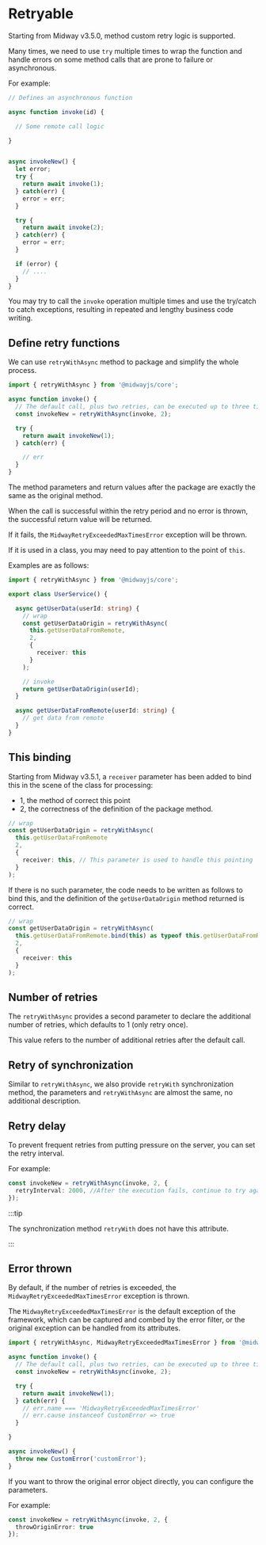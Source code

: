 # Retryable

Starting from Midway v3.5.0, method custom retry logic is supported.

Many times, we need to use `try` multiple times to wrap the function and handle errors on some method calls that are prone to failure or asynchronous.

For example:

```typescript
// Defines an asynchronous function

async function invoke(id) {

  // Some remote call logic

}


async invokeNew() {
  let error;
  try {
    return await invoke(1);
  } catch(err) {
    error = err;
  }

  try {
    return await invoke(2);
  } catch(err) {
    error = err;
  }

  if (error) {
    // ....
  }
}
```

You may try to call the `invoke` operation multiple times and use the try/catch to catch exceptions, resulting in repeated and lengthy business code writing.



## Define retry functions

We can use `retryWithAsync` method to package and simplify the whole process.

```typescript
import { retryWithAsync } from '@midwayjs/core';

async function invoke() {
  // The default call, plus two retries, can be executed up to three times.
  const invokeNew = retryWithAsync(invoke, 2);

  try {
    return await invokeNew(1);
  } catch(err) {

    // err
  }
}
```

The method parameters and return values after the package are exactly the same as the original method.

When the call is successful within the retry period and no error is thrown, the successful return value will be returned.

If it fails, the `MidwayRetryExceededMaxTimesError` exception will be thrown.

If it is used in a class, you may need to pay attention to the point of `this`.

Examples are as follows:

```typescript
import { retryWithAsync } from '@midwayjs/core';

export class UserService() {

  async getUserData(userId: string) {
    // wrap
    const getUserDataOrigin = retryWithAsync(
      this.getUserDataFromRemote, 
      2,
      {
        receiver: this
      }
    );

    // invoke
    return getUserDataOrigin(userId);
  }

  async getUserDataFromRemote(userId: string) {
    // get data from remote
  }
}
```



## This binding

Starting from Midway v3.5.1, a `receiver` parameter has been added to bind this in the scene of the class for processing:

- 1, the method of correct this point
- 2, the correctness of the definition of the package method.

```typescript
// wrap
const getUserDataOrigin = retryWithAsync(
  this.getUserDataFromRemote
  2,
  {
    receiver: this, // This parameter is used to handle this pointing
  }
);
```

If there is no such parameter, the code needs to be written as follows to bind this, and the definition of the `getUserDataOrigin` method returned is correct.

```typescript
// wrap
const getUserDataOrigin = retryWithAsync(
  this.getUserDataFromRemote.bind(this) as typeof this.getUserDataFromRemote, 
  2,
  {
    receiver: this
  }
);


```





## Number of retries

The `retryWithAsync` provides a second parameter to declare the additional number of retries, which defaults to 1 (only retry once).

This value refers to the number of additional retries after the default call.



## Retry of synchronization

Similar to `retryWithAsync`, we also provide `retryWith` synchronization method, the parameters and `retryWithAsync` are almost the same, no additional description.



## Retry delay

To prevent frequent retries from putting pressure on the server, you can set the retry interval.

For example:

```typescript
const invokeNew = retryWithAsync(invoke, 2, {
  retryInterval: 2000, //After the execution fails, continue to try again after 2s.
});
```

:::tip

The synchronization method `retryWith` does not have this attribute.

:::



## Error thrown

By default, if the number of retries is exceeded, the `MidwayRetryExceededMaxTimesError` exception is thrown.

The `MidwayRetryExceededMaxTimesError` is the default exception of the framework, which can be captured and combed by the error filter, or the original exception can be handled from its attributes.

```typescript
import { retryWithAsync, MidwayRetryExceededMaxTimesError } from '@midwayjs/core';

async function invoke() {
  // The default call, plus two retries, can be executed up to three times.
  const invokeNew = retryWithAsync(invoke, 2);

  try {
    return await invokeNew(1);
  } catch(err) {
    // err.name === 'MidwayRetryExceededMaxTimesError'
    // err.cause instanceof CustomError => true
  }

}

async invokeNew() {
  throw new CustomError('customError');
}
```

If you want to throw the original error object directly, you can configure the parameters.

For example:

```typescript
const invokeNew = retryWithAsync(invoke, 2, {
  throwOriginError: true
});
```

